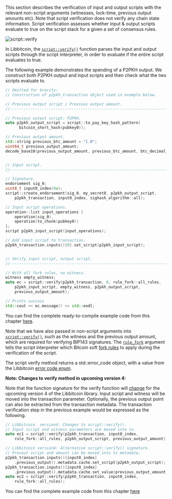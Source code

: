 This section describes the verification of input and output scripts with the relevant non-script arguments (witnesses, lock-time, previous output amounts etc). Note that script verification does not verify any chain state information. Script verification assesses whether input & output scripts evaluate to true on the script stack for a given a set of consensus rules.

![script::verify](https://ipfs.io/ipfs/QmawhfSnituYBH61hGNy8gFxHVM4QNnDjjxrLdxs1BRdTD)

In Libbitcoin, the [`script::verify()`](https://github.com/libbitcoin/libbitcoin/blob/master/include/bitcoin/bitcoin/chain/script.hpp#L212-L218) function parses the input and output scripts through the script interpreter, in order to evaluate if the entire script evaluates to true.

The following example demonstrates the spending of a P2PKH output. We construct both P2PKH output and input scripts and then check what the two scripts evaluate to.

```c++
// Omitted for brevity:
// Construction of p2pkh_transaction object used in example below.
```
```c++
// Previous output script / Previous output amount.
//---------------------------------------------------------------------------

// Previous output script: P2PKH.
auto p2pkh_output_script = script::to_pay_key_hash_pattern(
      bitcoin_short_hash(pubkey0));

// Previous output amount.
std::string previous_btc_amount = "1.0";
uint64_t previous_output_amount;
decode_base10(previous_output_amount, previous_btc_amount, btc_decimal_places);


// Input script.
//---------------------------------------------------------------------------

// Signature.
endorsement sig_0;
uint8_t input0_index(0u);
script::create_endorsement(sig_0, my_secret0, p2pkh_output_script,
    p2pkh_transaction, input0_index, sighash_algorithm::all);

// Input script operations.
operation::list input_operations {
    operation(sig_0),
    operation(to_chunk(pubkey0))
};
script p2pkh_input_script(input_operations);

// Add input script to transaction.
p2pkh_transaction.inputs()[0].set_script(p2pkh_input_script);


// Verify input script, output script.
//---------------------------------------------------------------------------

// With all fork rules, no witness.
witness empty_witness;
auto ec = script::verify(p2pkh_transaction, 0, rule_fork::all_rules,
    p2pkh_input_script, empty_witness, p2pkh_output_script,
    previous_output_amount);

// Prints success
std::cout << ec.message() << std::endl;
```

You can find the complete ready-to-compile example code from this chapter [here](https://github.com/libbitcoin/libbitcoin/wiki/Examples:-Script-Verification).

Note that we have also passed in non-script arguments into [`script::verify()`](https://github.com/libbitcoin/libbitcoin/blob/master/include/bitcoin/bitcoin/chain/script.hpp#L212-L218), such as the witness and the previous output amount, which are required for verifying BIP143 signatures. The [`rule_fork`](https://github.com/libbitcoin/libbitcoin/blob/master/include/bitcoin/bitcoin/machine/rule_fork.hpp#L27-L101) argument tells the script interpreter which Bitcoin soft [fork rules](https://github.com/libbitcoin/libbitcoin/wiki/Fork-Rules) to apply during the verification of the script.

The script verify method returns a std::error_code object, with a value from the Libbitcoin [error code enum](https://github.com/libbitcoin/libbitcoin/blob/master/include/bitcoin/bitcoin/error.hpp#L47-L244).

**Note: Changes to verify method in upcoming version 4:**

Note that the function signature for the verify function will [change](https://github.com/libbitcoin/libbitcoin/blob/master/include/bitcoin/bitcoin/chain/script.hpp#L212-L217) for the upcoming version 4 of the Libbitcoin library. Input script and witness will be moved into the transaction parameter. Optionally, the previous output point can also be extracted from the transaction metadata. The transaction verification step in the previous example would be expressed as the following.

```c++
// Libbitcoin  version4: Changes to script::verify().
// Input script and witness parameters are moved into tx.
auto ec1 = script::verify(p2pkh_transaction, input0_index,
    rule_fork::all_rules, p2pkh_output_script, previous_output_amount);

// Libbitcoin version4: Alternative script::verify() signature.
// Prevout script and amount can be moved into tx metadata.
p2pkh_transaction.inputs()[input0_index]
    .previous_output().metadata.cache.set_script(p2pkh_output_script);
p2pkh_transaction.inputs()[input0_index]
    .previous_output().metadata.cache.set_value(previous_output_amount);
auto ec2 = script::verify(p2pkh_transaction, input0_index,
    rule_fork::all_rules);
```
You can find the complete example code from this chapter [here](https://github.com/libbitcoin/libbitcoin/wiki/Examples:-Script-Verification)
